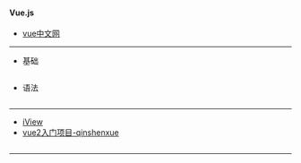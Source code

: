 #### **Vue.js**
* [vue中文网](https://vuefe.cn/v2/guide/)

* * * * *

* 基础
~~~

~~~

* 语法
~~~

~~~

* * * * *

* [iView](https://gold.xitu.io/post/58a5a53761ff4b006c44ba5b?utm_source=gold_browser_extension)
* [vue2入门项目-qinshenxue](vue2-vue-router2-webpack2)
~~~

~~~

* * * * *
